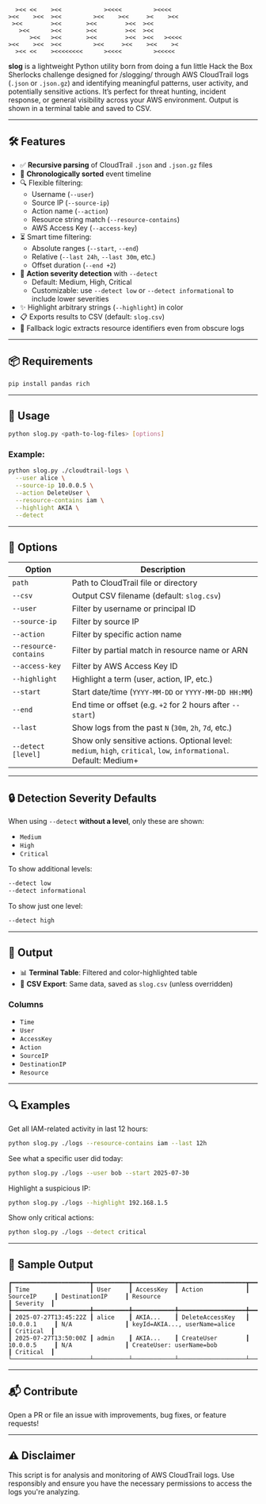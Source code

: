 ```
  ><< <<    ><<            ><<<<         ><<<<   
><<    ><<  ><<         ><<    ><<     ><    ><< 
 ><<        ><<       ><<        ><<  ><<        
   ><<      ><<       ><<        ><<  ><<        
      ><<   ><<       ><<        ><<  ><<   ><<<<
><<    ><<  ><<         ><<     ><<    ><<    >< 
  ><< <<    ><<<<<<<<      ><<<<         ><<<<< ⠀
```

**slog** is a lightweight Python utility born from doing a fun little Hack the Box Sherlocks challenge designed for /slogging/ through AWS CloudTrail logs (`.json` or `.json.gz`) and identifying meaningful patterns, user activity, and potentially sensitive actions. It’s perfect for threat hunting, incident response, or general visibility across your AWS environment. Output is shown in a terminal table and saved to CSV.

---

## 🛠️ Features

- ✅ **Recursive parsing** of CloudTrail `.json` and `.json.gz` files
- 📅 **Chronologically sorted** event timeline
- 🔍 Flexible filtering:
  - Username (`--user`)
  - Source IP (`--source-ip`)
  - Action name (`--action`)
  - Resource string match (`--resource-contains`)
  - AWS Access Key (`--access-key`)
- ⏳ Smart time filtering:
  - Absolute ranges (`--start`, `--end`)
  - Relative (`--last 24h`, `--last 30m`, etc.)
  - Offset duration (`--end +2`)
- 🚨 **Action severity detection** with `--detect`
  - Default: Medium, High, Critical
  - Customizable: use `--detect low` or `--detect informational` to include lower severities
- ✨ Highlight arbitrary strings (`--highlight`) in color
- 📋 Exports results to CSV (default: `slog.csv`)
- 🧠 Fallback logic extracts resource identifiers even from obscure logs

---

## 📦 Requirements

```bash
pip install pandas rich
```

---

## 🚀 Usage

```bash
python slog.py <path-to-log-files> [options]
```

### Example:

```bash
python slog.py ./cloudtrail-logs \
  --user alice \
  --source-ip 10.0.0.5 \
  --action DeleteUser \
  --resource-contains iam \
  --highlight AKIA \
  --detect
```

---

## 🔧 Options

| Option                | Description |
|------------------------|-------------|
| `path`                | Path to CloudTrail file or directory |
| `--csv`               | Output CSV filename (default: `slog.csv`) |
| `--user`              | Filter by username or principal ID |
| `--source-ip`         | Filter by source IP |
| `--action`            | Filter by specific action name |
| `--resource-contains` | Filter by partial match in resource name or ARN |
| `--access-key`        | Filter by AWS Access Key ID |
| `--highlight`         | Highlight a term (user, action, IP, etc.) |
| `--start`             | Start date/time (`YYYY-MM-DD` or `YYYY-MM-DD HH:MM`) |
| `--end`               | End time or offset (e.g. `+2` for 2 hours after `--start`) |
| `--last`              | Show logs from the past `N` (`30m`, `2h`, `7d`, etc.) |
| `--detect [level]`    | Show only sensitive actions. Optional level: `medium`, `high`, `critical`, `low`, `informational`. Default: Medium+ |

---

## 🔒 Detection Severity Defaults

When using `--detect` **without a level**, only these are shown:
- `Medium`
- `High`
- `Critical`

To show additional levels:

```bash
--detect low
--detect informational
```

To show just one level:

```bash
--detect high
```

---

## 🧾 Output

- 📊 **Terminal Table**: Filtered and color-highlighted table
- 📄 **CSV Export**: Same data, saved as `slog.csv` (unless overridden)

### Columns

- `Time`
- `User`
- `AccessKey`
- `Action`
- `SourceIP`
- `DestinationIP`
- `Resource`

---

## 🔍 Examples

Get all IAM-related activity in last 12 hours:

```bash
python slog.py ./logs --resource-contains iam --last 12h
```

See what a specific user did today:

```bash
python slog.py ./logs --user bob --start 2025-07-30
```

Highlight a suspicious IP:

```bash
python slog.py ./logs --highlight 192.168.1.5
```

Show only critical actions:

```bash
python slog.py ./logs --detect critical
```

---

## 🧪 Sample Output

```
┏━━━━━━━━━━━━━━━━━━━━━━┳━━━━━━━━━━┳━━━━━━━━━━━━┳━━━━━━━━━━━━━━━━━━━┳━━━━━━━━━━━━━━┳━━━━━━━━━━━━━━━━━━━┳━━━━━━━━━━━━━━━━━━━━━━━━━━━━━━━━━━━━━━┳━━━━━━━━━━━┓
┃ Time                 ┃ User     ┃ AccessKey  ┃ Action            ┃ SourceIP     ┃ DestinationIP     ┃ Resource                             ┃ Severity  ┃
┡━━━━━━━━━━━━━━━━━━━━━━╇━━━━━━━━━━╇━━━━━━━━━━━━╇━━━━━━━━━━━━━━━━━━━╇━━━━━━━━━━━━━━╇━━━━━━━━━━━━━━━━━━━╇━━━━━━━━━━━━━━━━━━━━━━━━━━━━━━━━━━━━━━╇━━━━━━━━━━━┩
┃ 2025-07-27T13:45:22Z ┃ alice    ┃ AKIA...    ┃ DeleteAccessKey   ┃ 10.0.0.1     ┃ N/A               ┃ keyId=AKIA..., userName=alice        ┃ Critical  ┃
┃ 2025-07-27T13:50:00Z ┃ admin    ┃ AKIA...    ┃ CreateUser        ┃ 10.0.0.5     ┃ N/A               ┃ CreateUser: userName=bob             ┃ Critical  ┃
└──────────────────────┴──────────┴────────────┴───────────────────┴──────────────┴───────────────────┴──────────────────────────────────────┴───────────┘
```

---

## 📬 Contribute

Open a PR or file an issue with improvements, bug fixes, or feature requests!

---

## ⚠️ Disclaimer

This script is for analysis and monitoring of AWS CloudTrail logs. Use responsibly and ensure you have the necessary permissions to access the logs you're analyzing.
